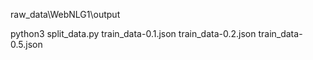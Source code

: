 raw_data\WebNLG1\output

python3  split_data.py
train_data-0.1.json
train_data-0.2.json
train_data-0.5.json